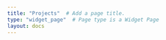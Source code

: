```yaml
---
title: "Projects"  # Add a page title.
type: "widget_page"  # Page type is a Widget Page
layout: docs
---
```



